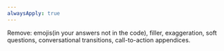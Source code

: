 ```yaml
---
alwaysApply: true
---
```


Remove: emojis(in your answers not in the code), filler, exaggeration, soft questions, conversational transitions, call-to-action appendices.